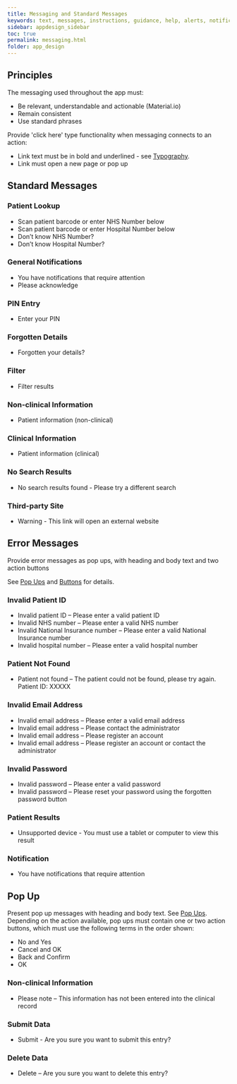 ```yaml
---
title: Messaging and Standard Messages
keywords: text, messages, instructions, guidance, help, alerts, notifications, actions, results, responses, popup, 
sidebar: appdesign_sidebar
toc: true
permalink: messaging.html
folder: app_design 
--- 
```


## Principles
The messaging used throughout the app must:

* Be relevant, understandable and actionable (Material.io)
* Remain consistent 
* Use standard phrases

Provide 'click here' type functionality when messaging connects to an action:

* Link text must be in bold and underlined - see [Typography](/typography.html). 
* Link must open a new page or pop up

## Standard Messages

### Patient Lookup

* Scan patient barcode or enter NHS Number below  
* Scan patient barcode or enter Hospital Number below  
* Don’t know NHS Number?    
* Don’t know Hospital Number?
 
### General Notifications 
* You have notifications that require attention  
* Please acknowledge  

###  PIN Entry  
* Enter your PIN  

### Forgotten Details  
* Forgotten your details?   

### Filter  
* Filter results  

### Non-clinical Information  
* Patient information (non-clinical)  

### Clinical Information  
* Patient information (clinical)  

### No Search Results  
* No search results found - Please try a different search  

### Third-party Site  
* Warning - This link will open an external website  

## Error Messages  
Provide error messages as pop ups, with heading and body text and two action buttons 

See [Pop Ups](/popups.html) and [Buttons](/buttons.html) for details.

### Invalid Patient ID

* Invalid patient ID – Please enter a valid patient ID  
* Invalid NHS number – Please enter a valid NHS number  
* Invalid National Insurance number – Please enter a valid National Insurance number  
* Invalid hospital number – Please enter a valid hospital number  

### Patient Not Found
* Patient not found – The patient could not be found, please try again. Patient ID: XXXXX   

### Invalid Email Address
* Invalid email address – Please enter a valid email address  
* Invalid email address – Please contact the administrator  
* Invalid email address – Please register an account  
* Invalid email address – Please register an account or contact the administrator  

### Invalid Password
* Invalid password – Please enter a valid password  
* Invalid password – Please reset your password using the forgotten password button  

### Patient Results  
* Unsupported device - You must use a tablet or computer to view this result  

### Notification
* You have notifications that require attention  

## Pop Up
Present pop up messages with heading and body text. See [Pop Ups](/popups.html).  
Depending on the action available, pop ups must contain one or two action buttons, which must use the following terms in the order shown:

* No and Yes  
* Cancel and OK  
* Back and Confirm  
* OK  

### Non-clinical Information

* Please note – This information has not been entered into the clinical record  

### Submit Data

* Submit - Are you sure you want to submit this entry?  

### Delete Data

* Delete – Are you sure you want to delete this entry?  

